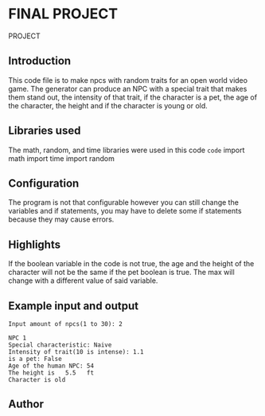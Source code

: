 # FINAL PROJECT
PROJECT

## Introduction
This code file is to make npcs with random traits for an open world video game. The generator can produce an NPC with a special trait that makes them stand out, the intensity of that trait, if the character is a pet, the age of the character, the height and if the character is young or old.

## Libraries used
The math, random, and time libraries were used in this code
`code`
        import math
        import time
        import random

## Configuration
The program is not that configurable however you can still change the variables and if statements, you may have to delete some if statements because they may cause errors.


## Highlights
If the boolean variable in the code is not true, the age and the height of the character will not be the same if the pet boolean is true. The max will change with a different value of said variable.


## Example input and output
    Input amount of npcs(1 to 30): 2

    NPC 1
    Special characteristic: Naive
    Intensity of trait(10 is intense): 1.1
    is a pet: False
    Age of the human NPC: 54
    The height is   5.5   ft
    Character is old

## Author


    